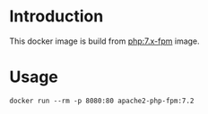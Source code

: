 # Introduction

This docker image is build from [php:7.x-fpm](https://hub.docker.com/_/php) image.

# Usage

```
docker run --rm -p 8080:80 apache2-php-fpm:7.2
```
